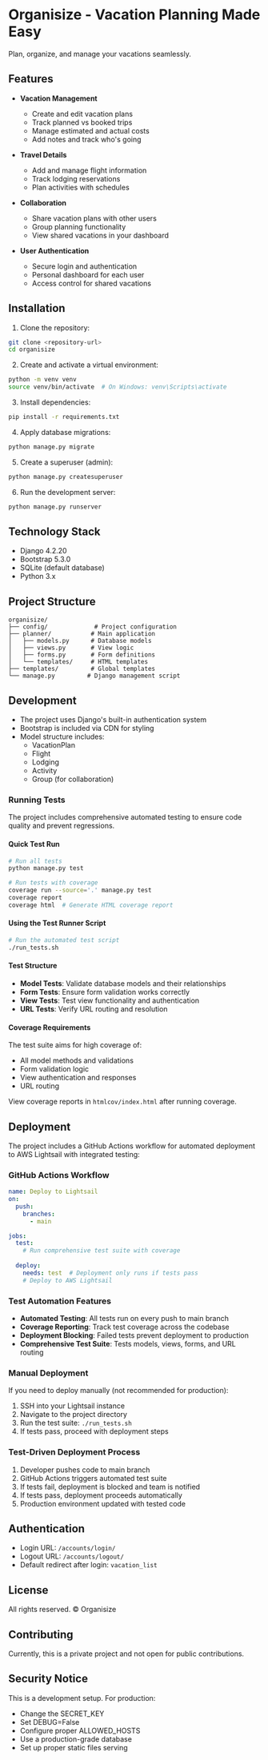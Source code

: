 # Organisize - Vacation Planning Made Easy

Plan, organize, and manage your vacations seamlessly.

## Features

- **Vacation Management**
  - Create and edit vacation plans
  - Track planned vs booked trips
  - Manage estimated and actual costs
  - Add notes and track who's going

- **Travel Details**
  - Add and manage flight information
  - Track lodging reservations
  - Plan activities with schedules

- **Collaboration**
  - Share vacation plans with other users
  - Group planning functionality
  - View shared vacations in your dashboard

- **User Authentication**
  - Secure login and authentication
  - Personal dashboard for each user
  - Access control for shared vacations

## Installation

1. Clone the repository:
```bash
git clone <repository-url>
cd organisize
```
2. Create and activate a virtual environment:
```bash
python -m venv venv
source venv/bin/activate  # On Windows: venv\Scripts\activate
```
3. Install dependencies:
```bash
pip install -r requirements.txt
```

4. Apply database migrations:
```bash
python manage.py migrate
```

5. Create a superuser (admin):
```bash
python manage.py createsuperuser
```

6. Run the development server:
```bash
python manage.py runserver
```

## Technology Stack

- Django 4.2.20
- Bootstrap 5.3.0
- SQLite (default database)
- Python 3.x

## Project Structure

```
organisize/
├── config/             # Project configuration
├── planner/           # Main application
│   ├── models.py      # Database models
│   ├── views.py       # View logic
│   ├── forms.py       # Form definitions
│   └── templates/     # HTML templates
├── templates/         # Global templates
└── manage.py         # Django management script
```

## Development

- The project uses Django's built-in authentication system
- Bootstrap is included via CDN for styling
- Model structure includes:
  - VacationPlan
  - Flight
  - Lodging
  - Activity
  - Group (for collaboration)

### Running Tests

The project includes comprehensive automated testing to ensure code quality and prevent regressions.

#### Quick Test Run
```bash
# Run all tests
python manage.py test

# Run tests with coverage
coverage run --source='.' manage.py test
coverage report
coverage html  # Generate HTML coverage report
```

#### Using the Test Runner Script
```bash
# Run the automated test script
./run_tests.sh
```

#### Test Structure
- **Model Tests**: Validate database models and their relationships
- **Form Tests**: Ensure form validation works correctly
- **View Tests**: Test view functionality and authentication
- **URL Tests**: Verify URL routing and resolution

#### Coverage Requirements
The test suite aims for high coverage of:
- All model methods and validations
- Form validation logic
- View authentication and responses
- URL routing

View coverage reports in `htmlcov/index.html` after running coverage.

## Deployment

The project includes a GitHub Actions workflow for automated deployment to AWS Lightsail with integrated testing:

### GitHub Actions Workflow

```yaml
name: Deploy to Lightsail
on:
  push:
    branches:
      - main

jobs:
  test:
    # Run comprehensive test suite with coverage
    
  deploy:
    needs: test  # Deployment only runs if tests pass
    # Deploy to AWS Lightsail
```

### Test Automation Features

- **Automated Testing**: All tests run on every push to main branch
- **Coverage Reporting**: Track test coverage across the codebase
- **Deployment Blocking**: Failed tests prevent deployment to production
- **Comprehensive Test Suite**: Tests models, views, forms, and URL routing

### Manual Deployment

If you need to deploy manually (not recommended for production):

1. SSH into your Lightsail instance
2. Navigate to the project directory
3. Run the test suite: `./run_tests.sh`
4. If tests pass, proceed with deployment steps

### Test-Driven Deployment Process

1. Developer pushes code to main branch
2. GitHub Actions triggers automated test suite
3. If tests fail, deployment is blocked and team is notified
4. If tests pass, deployment proceeds automatically
5. Production environment updated with tested code

## Authentication

- Login URL: `/accounts/login/`
- Logout URL: `/accounts/logout/`
- Default redirect after login: `vacation_list`

## License

All rights reserved. © Organisize

## Contributing

Currently, this is a private project and not open for public contributions.

## Security Notice

This is a development setup. For production:
- Change the SECRET_KEY
- Set DEBUG=False
- Configure proper ALLOWED_HOSTS
- Use a production-grade database
- Set up proper static files serving